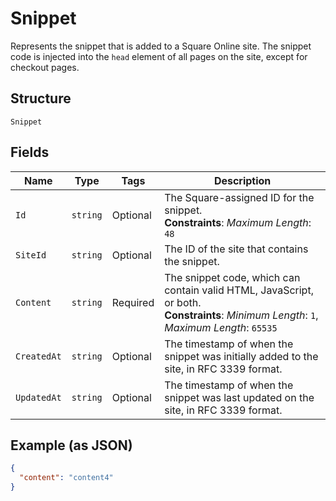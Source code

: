 
# Snippet

Represents the snippet that is added to a Square Online site. The snippet code is injected into the `head` element of all pages on the site, except for checkout pages.

## Structure

`Snippet`

## Fields

| Name | Type | Tags | Description |
|  --- | --- | --- | --- |
| `Id` | `string` | Optional | The Square-assigned ID for the snippet.<br>**Constraints**: *Maximum Length*: `48` |
| `SiteId` | `string` | Optional | The ID of the site that contains the snippet. |
| `Content` | `string` | Required | The snippet code, which can contain valid HTML, JavaScript, or both.<br>**Constraints**: *Minimum Length*: `1`, *Maximum Length*: `65535` |
| `CreatedAt` | `string` | Optional | The timestamp of when the snippet was initially added to the site, in RFC 3339 format. |
| `UpdatedAt` | `string` | Optional | The timestamp of when the snippet was last updated on the site, in RFC 3339 format. |

## Example (as JSON)

```json
{
  "content": "content4"
}
```

